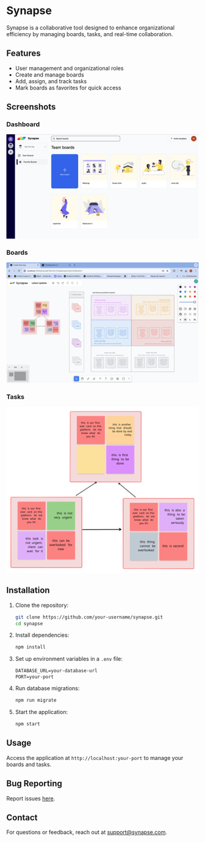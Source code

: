 # Synapse

Synapse is a collaborative tool designed to enhance organizational efficiency by managing boards, tasks, and real-time collaboration.

## Features

- User management and organizational roles
- Create and manage boards
- Add, assign, and track tasks
- Mark boards as favorites for quick access

## Screenshots

### Dashboard

![Dashboard](./public/screenshots/s1.png)

### Boards

![Boards](./public/screenshots/s3.png)

### Tasks

![Tasks](./public/screenshots/s4.svg)

## Installation

1. Clone the repository:

   ```bash
   git clone https://github.com/your-username/synapse.git
   cd synapse
   ```

2. Install dependencies:

   ```bash
   npm install
   ```

3. Set up environment variables in a `.env` file:

   ```env
   DATABASE_URL=your-database-url
   PORT=your-port
   ```

4. Run database migrations:

   ```bash
   npm run migrate
   ```

5. Start the application:
   ```bash
   npm start
   ```

## Usage

Access the application at `http://localhost:your-port` to manage your boards and tasks.

## Bug Reporting

Report issues [here](https://github.com/your-username/synapse/issues).

## Contact

For questions or feedback, reach out at support@synapse.com.

